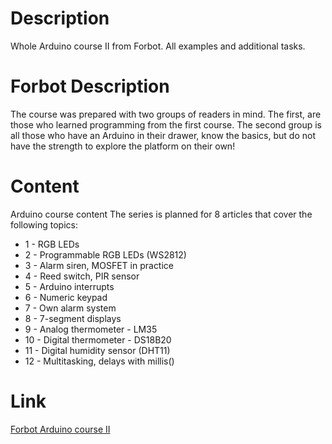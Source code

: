 # Description
Whole Arduino course II from Forbot. All examples and additional tasks.

# Forbot Description
The course was prepared with two groups of readers in mind. The first, are those who learned programming from the first course. The second group is all those who have an Arduino in their drawer, know the basics, but do not have the strength to explore the platform on their own!

# Content
Arduino course content 
The series is planned for 8 articles that cover the following topics:

  <ul>
        <li>1 - RGB LEDs</li>
        <li>2 - Programmable RGB LEDs (WS2812)</li>
        <li>3 - Alarm siren, MOSFET in practice</li>
        <li>4 - Reed switch, PIR sensor</li>
        <li>5 - Arduino interrupts</li>
        <li>6 - Numeric keypad</li>
        <li>7 - Own alarm system</li>
        <li>8 - 7-segment displays</li>
        <li>9 - Analog  thermometer - LM35</li>
        <li>10 - Digital thermometer - DS18B20 </li>
        <li>11 - Digital humidity sensor (DHT11)</li>
        <li>12 - Multitasking, delays with millis()</li>
    </ul>

# Link
<a href = https://forbot.pl/blog/kurs-arduino-ii-wstep-spis-tresci-id15494> Forbot Arduino course II </a>
